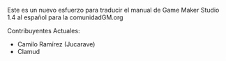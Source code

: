 ﻿Este es un nuevo esfuerzo para traducir el manual de Game Maker Studio 1.4 al
español para la comunidadGM.org

Contribuyentes Actuales:

* Camilo Ramírez (Jucarave)
* Clamud